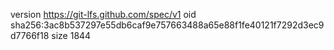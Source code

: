 version https://git-lfs.github.com/spec/v1
oid sha256:3ac8b537297e55db6caf9e757663488a65e88f1fe40121f7292d3ec9d7766f18
size 1844

